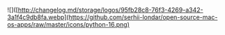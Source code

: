 ![]([http://changelog.md/storage/logos/95fb28c8-76f3-4269-a342-3a1f4c9db8fa.webp](https://github.com/serhii-londar/open-source-mac-os-apps/raw/master/icons/python-16.png)
